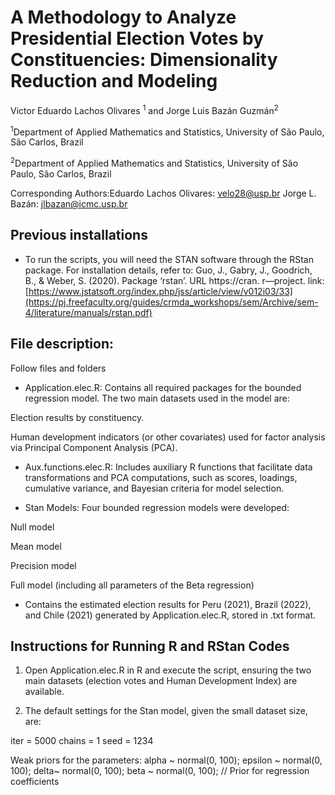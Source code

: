 # A Methodology to Analyze Presidential Election Votes by Constituencies: Dimensionality Reduction and Modeling

Victor Eduardo Lachos Olivares <sup>1</sup> and Jorge Luis Bazán Guzmán<sup>2</sup>

<sup>1</sup>Department of Applied Mathematics and Statistics, University of São Paulo, São Carlos, Brazil

<sup>2</sup>Department of Applied Mathematics and Statistics, University of São Paulo, São Carlos, Brazil

Corresponding Authors:Eduardo Lachos Olivares: velo28@usp.br Jorge L. Bazán: jlbazan@icmc.usp.br

## Previous installations

- To run the scripts, you will need the STAN software through the RStan package. For installation details, refer to:
Guo, J., Gabry, J., Goodrich, B., & Weber, S. (2020). Package ‘rstan’. URL https://cran. r―project.
link: [https://www.jstatsoft.org/index.php/jss/article/view/v012i03/33](https://pj.freefaculty.org/guides/crmda_workshops/sem/Archive/sem-4/literature/manuals/rstan.pdf)

## File description:

Follow files and folders
- Application.elec.R: Contains all required packages for the bounded regression model. The two main datasets used in the model are:

Election results by constituency.

Human development indicators (or other covariates) used for factor analysis via Principal Component Analysis (PCA).

- Aux.functions.elec.R: Includes auxiliary R functions that facilitate data transformations and PCA computations, such as scores, loadings, cumulative variance, and Bayesian criteria for model selection. 

- Stan Models: Four bounded regression models were developed:

Null model

Mean model

Precision model

Full model (including all parameters of the Beta regression)

- Contains the estimated election results for Peru (2021), Brazil (2022), and Chile (2021) generated by Application.elec.R, stored in .txt format.
  
## Instructions for Running R and RStan Codes
1. Open Application.elec.R in R and execute the script, ensuring the two main datasets (election votes and Human Development Index) are available.
   
2. The default settings for the Stan model, given the small dataset size, are:

iter = 5000
chains = 1
seed = 1234

Weak priors for the parameters:
  alpha ~ normal(0, 100); 
  epsilon ~ normal(0, 100);
  delta~ normal(0, 100);
  beta ~ normal(0, 100);  // Prior for regression coefficients



